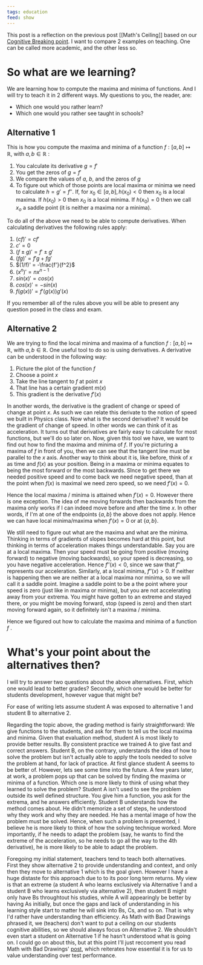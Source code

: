 ```yaml
---
tags: education
feed: show
---
```


This post is a reflection on the previous post [[Math's Ceiling]] based on our [Cognitive Breaking point](https://mathwithbaddrawings.com/2015/04/08/the-math-ceiling-wheres-your-cognitive-breaking-point/). I want to compare 2 examples on teaching. One can be called more academic, and the other less so.

# So what are we learning?

We are learning how to compute the maxima and minima of functions. And I will try to teach it in 2 different ways. My questions to you, the reader, are:

- Which one would you rather learn?
- Which one would you rather see taught in schools?

## Alternative 1

This is how you compute the maxima and minima of a function $f:[a,b] \mapsto \mathbb{R}$, with $a,b \in \mathbb{R}$ :

1. You calculate its derivative $g = f'$
2. You get the zeros of $g = f'$
3. We compare the values of $a$, $b$, and the zeros of $g$
4. To figure out which of those points are local maxima or minima we need to calculate $h = g' = f''$. If, for $x_0 \in [a,b], h(x_0)<0$ then $x_0$ is a local maxima. If $h(x_0)>0$ then $x_0$ is a local minima. If $h(x_0) = 0$ then we call $x_o$ a saddle point (it is neither a maxima nor a minima).

To do all of the above we need to be able to compute derivatives. When calculating derivatives the following rules apply:

1. $(cf)' = cf'$
2. $c' = 0$
3. $(f \pm g)' = f' \pm g'$
4. $(fg)' = f'g + fg'$
5. $(1/f)' = -\frac{f'}{f^2}$
6. $(x^n)' = nx^{n-1}$
7. $sin(x)' = cos(x)$
8. $cos(x)' = -sin(x)$
9. $f(g(x))' = f'(g(x))g'(x)$

If you remember all of the rules above you will be able to present any question posed in the class and exam.

## Alternative 2

We are trying to find the local minima and maxima of a function $f:[a,b] \mapsto \mathbb{R}$, with $a,b \in \mathbb{R}$. One useful tool to do so is using derivatives. A derivative can be understood in the following way:

1. Picture the plot of the function $f$
2. Choose a point $x$
3. Take the line tangent to $f$ at point $x$
4. That line has a certain gradient $m(x)$
5. This gradient is the derivative $f'(x)$

In another words, the derivative is the gradient of change or speed of change at point $x$. As such we can relate this derivate to the notion of speed we built in Physics class. Now what is the second derivative? It would be the gradient of change of speed. In other words we can think of it as acceleration. It turns out that derivatives are fairly easy to calculate for most functions, but we'll do so later on. Now, given this tool we have, we want to find out how to find the maxima and minima of $f$. If you're picturing a maxima of $f$ in front of you, then we can see that the tangent line must be parallel to the $x$ axis. Another way to think about it is, like before, think of $x$ as time and $f(x)$ as your position. Being in a maxima or minima equates to being the most forward or the most backwards. SInce to get there we needed positive speed and to come back we need negative speed, than at the point when $f(x)$ is maximal we need zero speed, so we need $f'(x) = 0$.

Hence the local maxima / minima is attained when $f'(x) = 0$. However there is one exception. The idea of me moving forwards then backwards from the maxima only works if I can indeed move before and after the time $x$. In other words, if I'm at one of the endpoints $\{ a,b \}$ the above does not apply. Hence we can have local minima/maxima when $f'(x) = 0$ or at $\{ a,b \}$.

We still need to figure out what are the maxima and what are the minima. Thinking in terms of gradients of slopes becomes hard at this point, but thinking in terms of acceleration makes things understandable. Say you are at a local maxima. Then your speed must be going from positive (moving forward) to negative (moving backwards), so your speed is decreasing, so you have negative acceleration. Hence $f''(x) < 0$, since we saw that $f''$ represents our acceleration. Similarly, at a local minima, $f''(x) > 0$. If neither is happening then we are neither at a local maxima nor minima, so we will call it a saddle point. Imagine a saddle point to be a the point where your speed is zero (just like in maxima or minima), but you are not accelerating away from your extrema. You might have gotten to an extreme and stayed there, or you might be moving forward, stop (speed is zero) and then start moving forward again, so it definitely isn't a maxima / minima.

Hence we figured out how to calculate the maxima and minima of a function $f$ .

# What's your point about the alternatives then?

I will try to answer two questions about the above alternatives. First, which one would lead to better grades? Secondly, which one would be better for students development, however vague that might be?

For ease of writing lets assume student A was exposed to alternative 1 and student B to alternative 2.

Regarding the topic above, the grading method is fairly straightforward: We give functions to the students, and ask for them to tell us the local maxima and minima. Given that evaluation method, student A is most likely to provide better results. By consistent practice we trained A to give fast and correct answers. Student B, on the contrary, understands the idea of how to solve the problem but isn't actually able to apply the tools needed to solve the problem at hand, for lack of practice. At first glance student A seems to be better of. However, lets see some time into the future. A few years later, at work, a problem pops up that can be solved by finding the maxima or minima of a function. Which one is more likely to think of using what they learned to solve the problem? Student A isn't used to see the problem outside its well defined structure. You give him a function, you ask for the extrema, and he answers efficiently. Student B understands how the method comes about. He didn't memorize a set of steps, he understood why they work and why they are needed. He has a mental image of how the problem must be solved. Hence, when such a problem is presented, I believe he is more likely to think of how the solving technique worked. More importantly, if he needs to adapt the problem (say, he wants to find the extreme of the acceleration, so he needs to go all the way to the 4th derivative), he is more likely to be able to adapt the problem.

Foregoing my initial statement, teachers tend to teach both alternatives. First they show alternative 2 to provide understanding and context, and only then they move to alternative 1 which is the goal given. However I have a huge distaste for this approach due to to its poor long term returns. My view is that an extreme (a student A who learns exclusively via Alternative 1 and a student B who learns exclusively via alternative 2), then student B might only have Bs throughtout his studies, while A will appearingly be better by having As initially, but once the gaps and lack of understanding in his learning style start to matter he will sink into Bs, Cs, and so on. That is why I'd rather have understanding than efficiency. As Math with Bad Drawings phrased it, we (teachers) don't want to put a ceiling on our students cognitive abilities, so we should always focus on Alternative 2. We shouldn't even start a student on Alternative 1 if he hasn't understood what is going on. I could go on about this, but at this point I'll just reccoment you read Math with Bad Drawings' [post](https://mathwithbaddrawings.com/2015/04/08/the-math-ceiling-wheres-your-cognitive-breaking-point/), which reiterates how essential it is for us to value understanding over test performance.

